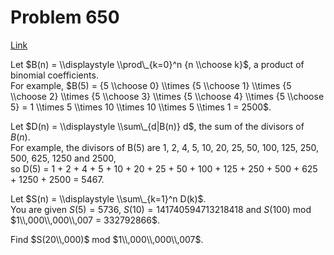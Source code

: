 # Problem 650

[Link](https://projecteuler.net/problem=650)

Let $B(n) = \\displaystyle \\prod\_{k=0}^n {n \\choose k}$, a product of binomial coefficients.  
For example, $B(5) = {5 \\choose 0} \\times {5 \\choose 1} \\times {5 \\choose 2} \\times {5 \\choose 3} \\times {5 \\choose 4} \\times {5 \\choose 5} = 1 \\times 5 \\times 10 \\times 10 \\times 5 \\times 1 = 2500$. 

Let $D(n) = \\displaystyle \\sum\_{d|B(n)} d$, the sum of the divisors of $B(n)$.  
For example, the divisors of B(5) are 1, 2, 4, 5, 10, 20, 25, 50, 100, 125, 250, 500, 625, 1250 and 2500,  
so D(5) = 1 + 2 + 4 + 5 + 10 + 20 + 25 + 50 + 100 + 125 + 250 + 500 + 625 + 1250 + 2500 = 5467. 

Let $S(n) = \\displaystyle \\sum\_{k=1}^n D(k)$.  
You are given $S(5) = 5736$, $S(10) = 141740594713218418$ and $S(100)$ mod $1\\,000\\,000\\,007 = 332792866$. 

Find $S(20\\,000)$ mod $1\\,000\\,000\\,007$.